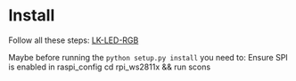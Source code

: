 # Install

Follow all these steps: [LK-LED-RGB](http://www.linkerkit.de/images/2/24/LK-LED-RGB_17-05-2017.pdf)


Maybe before running the `python setup.py install` you need to:
Ensure SPI is enabled in raspi_config
cd rpi_ws2811x && run scons
